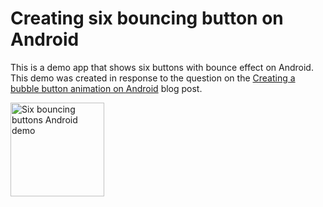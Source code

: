 # Creating six bouncing button on Android

This is a demo app that shows six buttons with bounce effect on Android. This demo was created in response to the question on the [Creating a bubble button animation on Android](http://evgenii.com/blog/spring-button-animation-on-android/) blog post.

<img scr="https://github.com/evgenyneu/SixBouncingButtons/raw/master/Graphics/six_bouncing_buttons_android.gif" alt="Six bouncing buttons Android demo" width="150">
